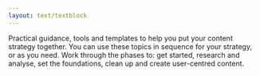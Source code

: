 ```yaml
---
layout: text/textblock
---
```


Practical guidance, tools and templates to help you put your content strategy together. You can use these topics in sequence for your strategy, or as you need. Work through the phases to: get started, research and analyse, set the foundations, clean up and create user-centred content.
